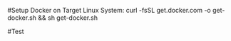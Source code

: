 #Setup Docker on Target Linux System:
curl -fsSL get.docker.com -o get-docker.sh && sh get-docker.sh

#Test